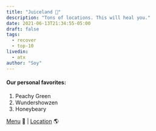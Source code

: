 ```yaml
---
title: "Juiceland 🥤"
description: "Tons of locations. This will heal you."
date: 2021-06-13T21:34:55-05:00
draft: false
tags:
  - recover
  - top-10
livedin:
  - atx
author: "Soy"
---
```


#### Our personal favorites:

1. Peachy Green
2. Wundershowzen
3. Honeybeary

[Menu](https://www.juiceland.com/full-menu/) 📖  |  [Location](https://g.page/JuiceLand-DeepEddy?share) 🌎
